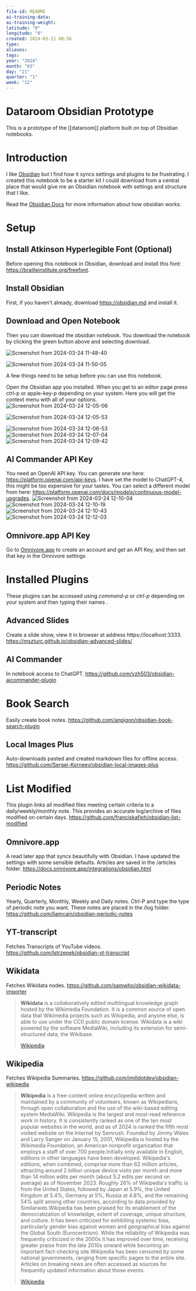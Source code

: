 ```yaml
---
file-id: README
ai-training-data: 
ai-training-weight: 
latitude: "0"
longitude: "0"
created: 2024-03-21 08:56
type: 
aliases: 
tags: 
year: "2024"
month: "03"
day: "21"
quarter: "1"
week: "12"
---
```

# Dataroom Obsidian Prototype

This is a prototype of the [[dataroom]] platform built on top of Obsidian notebooks. 

# Introduction

I like [Obsidian](https://obsidian.md) but I find how it syncs settings and plugins to be frustrating. I created this notebook to be a starter kit I could download from a central place that would give me an Obsidian notebook with settings and structure that I like. 

Read the [Obsidian Docs](https://help.obsidian.md/Home) for more information about how obsidian works.

# Setup

## Install Atkinson Hyperlegible Font (Optional)
Before opening this notebook in Obsidian, download and install this font: https://brailleinstitute.org/freefont. 

## Install Obsidian

First, if you haven't already, download https://obsidian.md and install it. 

## Download and Open Notebook
Then you can download the obsidian notebook. You download the notebook by clicking the green button above and selecting download.

![Screenshot from 2024-03-24 11-48-40](https://github.com/lnsy-dev/obsidian-starter-notebook/assets/41439429/3e43b5e8-2970-47aa-9ee0-d647db871aeb)

![Screenshot from 2024-03-24 11-50-05](https://github.com/lnsy-dev/obsidian-starter-notebook/assets/41439429/055ece04-c4cf-4ba2-88a7-d5b2bcf11586)

A few things need to be setup before you can use this notebook. 

Open the Obsidian app you installed. When you get to an editor page press ctrl-p or apple-key-p depending on your system. Here you will get the context menu with all of your options. 
![Screenshot from 2024-03-24 12-05-06](https://github.com/lnsy-dev/obsidian-starter-notebook/assets/41439429/cd4bd91f-e08d-423f-a245-0a831574909d)

![Screenshot from 2024-03-24 12-05-53](https://github.com/lnsy-dev/obsidian-starter-notebook/assets/41439429/5bead234-5beb-4ef7-a3db-b607c6f6c62a)

![Screenshot from 2024-03-24 12-06-53](https://github.com/lnsy-dev/obsidian-starter-notebook/assets/41439429/45b85344-3cd1-4650-942f-3dc079d02a04)
![Screenshot from 2024-03-24 12-07-04](https://github.com/lnsy-dev/obsidian-starter-notebook/assets/41439429/1c44102d-5acc-43f6-826d-e898c8d31928)
![Screenshot from 2024-03-24 12-09-42](https://github.com/lnsy-dev/obsidian-starter-notebook/assets/41439429/7751b46b-5961-4b7c-a215-3bf3bf9fa12f)

## AI Commander API Key
You need an OpenAI API key. You can generate one here: https://platform.openai.com/api-keys. I have set the model to ChatGPT-4, this might be too expensive for your tastes. You can select a different model from here: https://platform.openai.com/docs/models/continuous-model-upgrades. 
![Screenshot from 2024-03-24 12-10-04](https://github.com/lnsy-dev/obsidian-starter-notebook/assets/41439429/15b8acc1-b1a1-4ac3-b832-988c6fa60bd7)
![Screenshot from 2024-03-24 12-10-19](https://github.com/lnsy-dev/obsidian-starter-notebook/assets/41439429/73591aba-59fb-4a4e-a86d-5525e2bdb73d)
![Screenshot from 2024-03-24 12-10-43](https://github.com/lnsy-dev/obsidian-starter-notebook/assets/41439429/87e731ac-4585-4851-961a-af983ecb3a6b)
![Screenshot from 2024-03-24 12-12-03](https://github.com/lnsy-dev/obsidian-starter-notebook/assets/41439429/0abb73a7-4b27-4148-aab8-c9a744ad18aa)

## Omnivore.app API Key
Go to [Omnivore.app](https://omnivore.app) to create an account and get an API Key, and then set that key in the Omnivore settings

# Installed Plugins 

These plugins can be accessed using *command-p* or *ctrl-p* depending on your system and then typing their names .

## Advanced Slides
Create a slide show, view it in browser at address https://localhost:3333. https://mszturc.github.io/obsidian-advanced-slides/

## AI Commander
In notebook access to ChatGPT. https://github.com/yzh503/obsidian-aicommander-plugin

# Book Search
Easily create book notes.
https://github.com/anpigon/obsidian-book-search-plugin

## Local Images Plus
Auto-downloads pasted and created markdown files for offline access. https://github.com/Sergei-Korneev/obsidian-local-images-plus

# List Modified
This plugin links all modified files meeting certain criteria to a daily/weekly/monthly note. This provides an accurate log/archive of files modified on certain days.
https://github.com/franciskafieh/obsidian-list-modified

## Omnivore.app
A read later app that syncs beautifully with Obsidian. I have updated the settings with some sensible defaults. Articles are saved in the /articles folder. https://docs.omnivore.app/integrations/obsidian.html

## Periodic Notes
Yearly, Quarterly, Monthly, Weekly and Daily notes. Ctrl-P and type the type of periodic note you want. These notes are placed in the /log folder. https://github.com/liamcain/obsidian-periodic-notes

## YT-transcript
Fetches Transcripts of YouTube videos. https://github.com/lstrzepek/obsidian-yt-transcript

## Wikidata
Fetches Wikidata nodes. https://github.com/samwho/obsidian-wikidata-importer
> **Wikidata** is a collaboratively edited multilingual knowledge graph hosted by the Wikimedia Foundation. It is a common source of open data that Wikimedia projects such as Wikipedia, and anyone else, is able to use under the CC0 public domain license. Wikidata is a wiki powered by the software MediaWiki, including its extension for semi-structured data, the Wikibase.
>
> [Wikipedia](https://en.wikipedia.org/wiki/Wikidata)

## Wikipedia
Fetches Wikipedia Summaries. https://github.com/jmilldotdev/obsidian-wikipedia
> **Wikipedia** is a free-content online encyclopedia written and maintained by a community of volunteers, known as Wikipedians, through open collaboration and the use of the wiki-based editing system MediaWiki. Wikipedia is the largest and most-read reference work in history. It is consistently ranked as one of the ten most popular websites in the world, and as of 2024 is ranked the fifth most visited website on the Internet by Semrush. Founded by Jimmy Wales and Larry Sanger on January 15, 2001, Wikipedia is hosted by the Wikimedia Foundation, an American nonprofit organization that employs a staff of over 700 people.Initially only available in English, editions in other languages have been developed. Wikipedia's editions, when combined, comprise more than 62 million articles, attracting around 2 billion unique device visits per month and more than 14 million edits per month (about 5.2 edits per second on average)  as of November 2023. Roughly 26% of Wikipedia's traffic is from the United States, followed by Japan at 5.9%, the United Kingdom at 5.4%, Germany at 5%, Russia at 4.8%, and the remaining 54% split among other countries, according to data provided by Similarweb.Wikipedia has been praised for its enablement of the democratization of knowledge, extent of coverage, unique structure, and culture. It has been criticized for exhibiting systemic bias, particularly gender bias against women and geographical bias against the Global South (Eurocentrism). While the reliability of Wikipedia was frequently criticized in the 2000s it has improved over time, receiving greater praise from the late 2010s onward while becoming an important fact-checking site.Wikipedia has been censored by some national governments, ranging from specific pages to the entire site. Articles on breaking news are often accessed as sources for frequently updated information about those events.
>
> [Wikipedia](https://en.wikipedia.org/wiki/Wikipedia)
